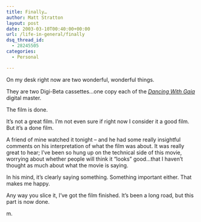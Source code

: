 ```yaml
---
title: Finally…
author: Matt Stratton
layout: post
date: 2003-03-10T00:40:00+00:00
url: /life-in-general/finally
dsq_thread_id:
  - 28245505
categories:
  - Personal

---
```

On my desk right now are two wonderful, wonderful things.

They are two Digi-Beta cassettes&#8230;one copy each of the [_Dancing With Gaia_][1] digital master.

The film is done.

It&#8217;s not a great film. I&#8217;m not even sure if right now I consider it a good film. But it&#8217;s a done film.

A friend of mine watched it tonight &#8211; and he had some really insightful comments on his interpretation of what the film was about. It was really great to hear; I&#8217;ve been so hung up on the technical side of this movie, worrying about whether people will think it &#8220;looks&#8221; good&#8230;that I haven&#8217;t thought as much about what the movie is saying.

In his mind, it&#8217;s clearly saying something. Something important either. That makes me happy.

Any way you slice it, I&#8217;ve got the film finished. It&#8217;s been a long road, but this part is now done.

m.

 [1]: http://www.dancingwithgaia.com